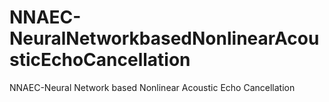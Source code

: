 # NNAEC-NeuralNetworkbasedNonlinearAcousticEchoCancellation
NNAEC-Neural Network based Nonlinear Acoustic Echo Cancellation
